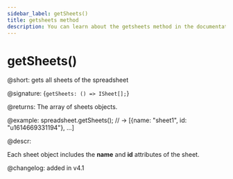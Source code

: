 ```yaml
---
sidebar_label: getSheets()
title: getsheets method
description: You can learn about the getsheets method in the documentation of the DHTMLX JavaScript Spreadsheet library. Browse developer guides and API reference, try out code examples and live demos, and download a free 30-day evaluation version of DHTMLX Spreadsheet.
---
```


# getSheets()

@short: gets all sheets of the spreadsheet

@signature: {`getSheets: () => ISheet[];`}

@returns:
The array of sheets objects.

@example:
spreadsheet.getSheets();
// ->  [{name: "sheet1", id: "u1614669331194"}, …]

@descr:

Each sheet object includes the **name** and **id** attributes of the sheet.

@changelog: added in v4.1
